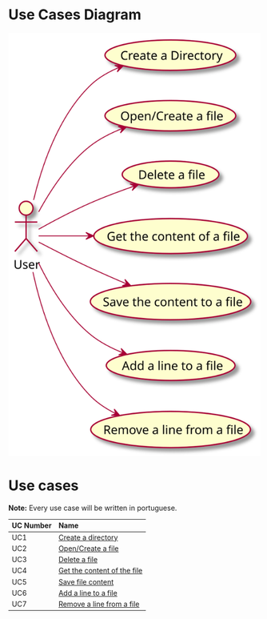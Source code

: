 # Use Cases Diagram
![DUC](DUC.svg)

# Use cases
**Note:** Every use case will be written in portuguese.

|UC Number|Name|
|:--------|:---|
|UC1|[Create a directory](../UC1/UC1.md)|
|UC2|[Open/Create a file](../UC2/UC2.md)|
|UC3|[Delete a file](../UC3/UC3.md)|
|UC4|[Get the content of the file](../UC4/UC4.md)|
|UC5|[Save file content](../UC5/UC5.md)|
|UC6|[Add a line to a file](../UC6/UC6.md)|
|UC7|[Remove a line from a file](../UC7/UC7.md)|

